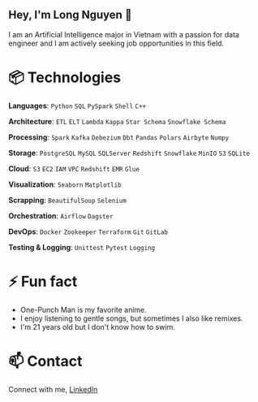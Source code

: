 ## Hey, I'm Long Nguyen 👋

I am an Artificial Intelligence major in Vietnam with a passion for data engineer and I am actively seeking job opportunities in this field.

# 📦 Technologies

**Languages**: `Python` `SQL` `PySpark` `Shell` `C++`

**Architecture**: `ETL` `ELT` `Lambda` `Kappa` `Star Schema` `Snowflake Schema`

**Processing**: `Spark` `Kafka` `Debezium` `Dbt` `Pandas` `Polars` `Airbyte` `Numpy`

**Storage**: `PostgreSQL` `MySQL` `SQLServer` `Redshift` `Snowflake` `MinIO` `S3` `SQLite`

**Cloud**: `S3` `EC2` `IAM` `VPC` `Redshift` `EMR` `Glue`

**Visualization**: `Seaborn` `Matplotlib`

**Scrapping**: `BeautifulSoup` `Selenium`

**Orchestration**: `Airflow` `Dagster`

**DevOps**: `Docker` `Zookeeper` `Terraform` `Git` `GitLab`

**Testing & Logging**: `Unittest` `Pytest` `Logging`

# ⚡ Fun fact

- One-Punch Man is my favorite anime.
- I enjoy listening to gentle songs, but sometimes I also like remixes.
- I'm 21 years old but I don't know how to swim.

# 📫 Contact

Connect with me, [LinkedIn](https://www.linkedin.com/in/long-nguyen-de203/)



